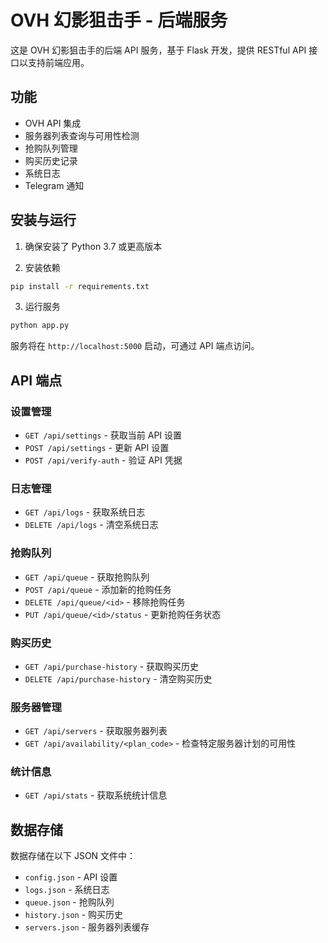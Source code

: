 
# OVH 幻影狙击手 - 后端服务

这是 OVH 幻影狙击手的后端 API 服务，基于 Flask 开发，提供 RESTful API 接口以支持前端应用。

## 功能

- OVH API 集成
- 服务器列表查询与可用性检测
- 抢购队列管理
- 购买历史记录
- 系统日志
- Telegram 通知

## 安装与运行

1. 确保安装了 Python 3.7 或更高版本

2. 安装依赖

```bash
pip install -r requirements.txt
```

3. 运行服务

```bash
python app.py
```

服务将在 `http://localhost:5000` 启动，可通过 API 端点访问。

## API 端点

### 设置管理

- `GET /api/settings` - 获取当前 API 设置
- `POST /api/settings` - 更新 API 设置
- `POST /api/verify-auth` - 验证 API 凭据

### 日志管理

- `GET /api/logs` - 获取系统日志
- `DELETE /api/logs` - 清空系统日志

### 抢购队列

- `GET /api/queue` - 获取抢购队列
- `POST /api/queue` - 添加新的抢购任务
- `DELETE /api/queue/<id>` - 移除抢购任务
- `PUT /api/queue/<id>/status` - 更新抢购任务状态

### 购买历史

- `GET /api/purchase-history` - 获取购买历史
- `DELETE /api/purchase-history` - 清空购买历史

### 服务器管理

- `GET /api/servers` - 获取服务器列表
- `GET /api/availability/<plan_code>` - 检查特定服务器计划的可用性

### 统计信息

- `GET /api/stats` - 获取系统统计信息

## 数据存储

数据存储在以下 JSON 文件中：

- `config.json` - API 设置
- `logs.json` - 系统日志
- `queue.json` - 抢购队列
- `history.json` - 购买历史
- `servers.json` - 服务器列表缓存
